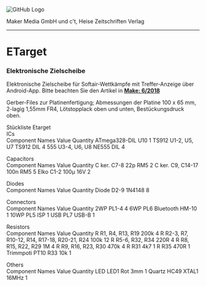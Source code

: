![GitHub Logo](http://www.heise.de/make/icons/make_logo.png)

Maker Media GmbH und c't, Heise Zeitschriften Verlag

***

# ETarget

### Elektronische Zielscheibe

Elektronische Zielscheibe für Softair-Wettkämpfe mit Treffer-Anzeige über Android-App. Bitte beachten Sie den Artikel in **[Make: 6/2018](https://shop.heise.de/katalog/make-6-2018)**

Gerber-Files zur Platinenfertigung; Abmessungen der Platine 100 x 65 mm, 2-lagig 1,55mm FR4, Lötstopplack oben und unten, Bestückungsdruck oben.

Stückliste Etarget			
ICs			
Component	Names	Value	Quantity
ATmega328-DIL	U10		1
TS912	U1-2, U5, U7	TS912 DIL	4
555	U3-4, U6, U8	NE555 DIL	4
			
Capacitors			
Component	Names	Value	Quantity
C ker.	C7-8	22p RM5	2
C ker.	C9, C14-17	100n RM5	5
Elko	C1-2	100µ 16V	2
			
Diodes			
Component	Names	Value	Quantity
Diode	D2-9	1N4148	8
			
Connectors			
Component	Names	Value	Quantity
2WP	PL1-4		4
6WP	PL6	Bluetooth HM-10	1
10WP	PL5	ISP	1
USB	PL7	USB-B	1
			
Resistors			
Component	Names	Value	Quantity
R	R1, R4, R13, R19	200k	4
R	R2-3, R7, R10-12, R14, R17-18, R20-21, R24	100k	12
R	R5-6, R32, R34	220R	4
R	R8, R15, R22, R29	1M	4
R	R9, R16, R23, R30	470k	4
R	R31	4k7	1
R	R35	470R	1
Trimmpoti PT10	R33	10k	1
			
Others			
Component	Names	Value	Quantity
LED	LED1	Rot 3mm	1
Quartz HC49	XTAL1	16MHz	1
